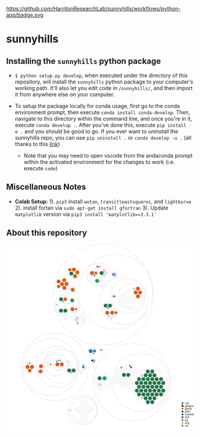 https://github.com/HarritonResearchLab/sunnyhills/workflows/python-app/badge.svg
# sunnyhills

## Installing the `sunnyhills` python package

* `$ python setup.py develop`, when executed under the directory of this repository, will install the `sunnyhills` python package to
your computer's working path.  It'll also let you edit code in `/sunnyhills/`,
and then import it from anywhere else on your computer.

* To setup the package locally for conda usage, first go to the conda environment prompt, then execute ```conda install conda-develop```. Then, navigate to this directory within the command line, and once you're in it, execute ```conda develop .```. After you've done this, execute ```pip install -e .``` and you should be good to go. If you ever want to *uninstall* the sunnyhills repo, you can use ```pip uninstall .``` or ```conda develop -u .``` (all thanks to this [link](https://web.archive.org/web/20220302135120/https://stackoverflow.com/questions/49474575/how-to-install-my-own-python-module-package-via-conda-and-watch-its-changes))

    * Note that you may need to open vscode from the andaconda prompt within the activated environment for the changes to work (i.e. execute ```code```)

## Miscellaneous Notes
* **Colab Setup:** 1). ```pip3``` install ```wotan```, ```transitleastsquares```, and ```lightkurve``` 2). install fortan  via  ```sudo apt-get install gfortran``` 3). Update ```matplotlib``` version via ```pip3 install 'matplotlib==3.3.1'``` 

## About this repository
![Visualization of this repo](./diagram.svg)

